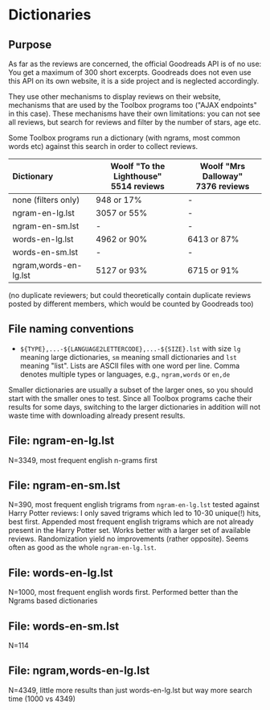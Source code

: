 # Dictionaries

## Purpose

As far as the reviews are concerned, the official Goodreads API is of no use:
You get a maximum of 300 short excerpts. Goodreads does not even use this API on
its own website, it is a side project and is neglected accordingly. 

They use other mechanisms to display reviews on their website, mechanisms that
are used by the Toolbox programs too ("AJAX endpoints" in this case). 
These mechanisms have their own limitations: you can not see all reviews, 
but search for reviews and filter by the number of stars, age etc.

Some Toolbox programs run a dictionary (with ngrams, most common words etc)
against this search in order to collect reviews.


| Dictionary             | Woolf "To the Lighthouse"<br>5514 reviews | Woolf "Mrs Dalloway"<br>7376 reviews |
|:-----------------------|---------------------------|----------------------|
| none (filters only)    | 948 or 17%                | -
| ngram-en-lg.lst        | 3057 or 55%               | -
| ngram-en-sm.lst        | -                         | -
| words-en-lg.lst        | 4962 or 90%               | 6413 or 87%
| words-en-sm.lst        | -                         | -
| ngram,words-en-lg.lst  | 5127 or 93%               | 6715 or 91%


(no duplicate reviewers; but could theoretically contain duplicate reviews
posted by different members, which would be counted by Goodreads too)

    
## File naming conventions

- `${TYPE},...-${LANGUAGE2LETTERCODE},...-${SIZE}.lst` with size `lg` meaning large
  dictionaries, `sm` meaning small dictionaries and `lst` meaning "list".
  Lists are ASCII files with one word per line.
  Comma denotes multiple types or languages, e.g., `ngram,words` or `en,de`
  
Smaller dictionaries are usually a subset of the larger ones, so you should 
start with the smaller ones to test. Since all Toolbox programs cache their 
results for some days, switching to the larger dictionaries in addition 
will not waste time with downloading already present results.


## File: ngram-en-lg.lst

N=3349, most frequent english n-grams first


## File: ngram-en-sm.lst

N=390, most frequent english trigrams from `ngram-en-lg.lst` tested against
Harry Potter reviews: I only saved trigrams which led to 10-30 unique(!) hits,
best first.  Appended most frequent english trigrams which are not already
present in the Harry Potter set.  Works better with a larger set of available
reviews.  Randomization yield no improvements (rather opposite). 
Seems often as good as the whole `ngram-en-lg.lst`.


## File: words-en-lg.lst

N=1000, most frequent english words first.
Performed better than the Ngrams based dictionaries


## File: words-en-sm.lst

N=114


## File: ngram,words-en-lg.lst

N=4349, little more results than just words-en-lg.lst
but way more search time (1000 vs 4349)

